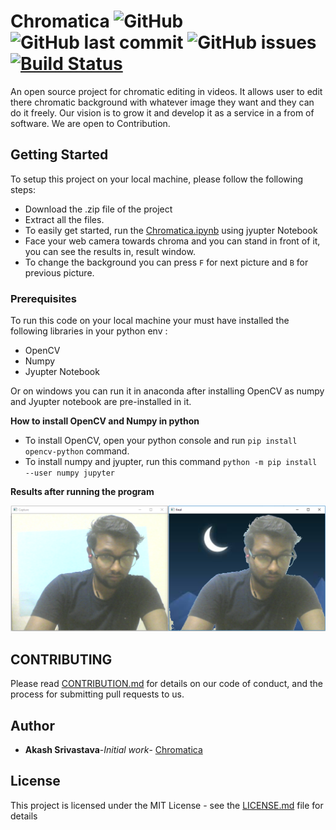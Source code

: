 # Chromatica ![GitHub](https://img.shields.io/github/license/Dev-akash/Chromatica) ![GitHub last commit](https://img.shields.io/github/last-commit/Dev-Akash/Chromatica) ![GitHub issues](https://img.shields.io/github/issues-raw/Dev-Akash/Chromatica) [![Build Status](https://travis-ci.org/Dev-Akash/Chromatica.svg?branch=master)](https://travis-ci.org/Dev-Akash/Chromatica)

An open source project for chromatic editing in videos. It allows user to edit there chromatic background with whatever image they want
and they can do it freely. Our vision is to grow it and develop it as a service in a from of software. We are open to Contribution.

## Getting Started
To setup this project on your local machine, please follow the following steps:

* Download the .zip file of the project
* Extract all the files.
* To easily get started, run the [Chromatica.ipynb](https://github.com/Dev-Akash/Chromatica/blob/master/Cromatica.ipynb) using jyupter Notebook
* Face your web camera towards chroma and you can stand in front of it, you can see the results in, result window.
* To change the background you can press `F` for next picture and `B` for previous picture.

### Prerequisites

To run this code on your local machine your must have installed the following libraries in your python env :
* OpenCV
* Numpy
* Jyupter Notebook

Or on windows you can run it in anaconda after installing OpenCV as numpy and Jyupter notebook are pre-installed in it.

**How to install OpenCV and Numpy in python**

* To install OpenCV, open your python console and run `pip install opencv-python` command.
* To install numpy and jyupter, run this command `python -m pip install --user numpy jupyter`

**Results after running the program**

![Alt text](https://github.com/Dev-Akash/Chromatica/blob/master/result/resultOfProject(1).PNG)

## CONTRIBUTING

Please read [CONTRIBUTION.md](https://github.com/Dev-Akash/Chromatica/blob/master/CONTRIBUTION.md) for details on our code of conduct, and the process for submitting pull requests to us.


## Author
* **Akash Srivastava**-*Initial work*- [Chromatica](https://github.com/dev-akash/Chromatica)

## License

This project is licensed under the MIT License - see the [LICENSE.md](LICENSE.md) file for details

